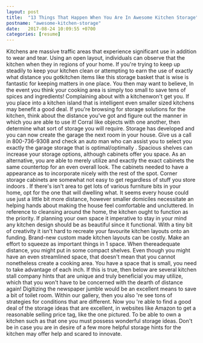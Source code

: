 ```yaml
---
layout: post
title:  "13 Things That Happen When You Are In Awesome Kitchen Storage"
postname: "awesome-kitchen-storage"
date:   2017-08-24 10:09:55 +0700
categories: [resume]
---
```

Kitchens are massive traffic areas that experience significant use in addition to wear and tear. Using an open layout, individuals can observe that the kitchen when they in regions of your home. If you're trying to keep up steadily to keep your kitchen clean or attempting to earn the use of exactly what distance you gotkitchen items like this storage basket that is wise is fantastic for keeping matters in one place. You then may want to believe, In the event you think your cooking area is simply too small to save tens of spices and ingredients! Complaining about with a kitchenwon't get you. If you place into a kitchen island that is intelligent even smaller sized kitchens may benefit a good deal. If you're browsing for storage solutions for the kitchen, think about the distance you've got and figure out the manner in which you are able to use it! Corral like objects with one another, then determine what sort of storage you will require. Storage has developed and you can now create the garage the next room in your house. Give us a call in 800-736-9308 and check an auto man who can assist you to select you exactly the garage storage that is optimal/optimally . Spacious shelves can increase your storage options, although cabinets offer you space. As an alternative, you are able to merely utilize and exactly the exact cabinets the same countertop for an even overall look. The cabinets needed to have a appearance as to incorporate nicely with the rest of the spot. Corner storage cabinets are somewhat not easy to get regardless of stuff you store indoors . If there's isn't area to get lots of various furniture bits in your home, opt for the one that will dwelling what. It seems every house could use just a little bit more distance, however smaller domiciles necessitate an helping hands about making the house feel comfortable and uncluttered. In reference to cleansing around the home, the kitchen ought to function as the priority. If planning your own space it imperative to stay in your mind any kitchen design should be as beautiful since it functional. With a tiny bit of creativity it isn't hard to recreate your favourite kitchen layouts onto an funding. Brand-new custom made kitchen layouts can be costly. Make an effort to squeeze as important things in 1 space. When thereadequate distance, you might put in some compact shelves. Even though you might have an even streamlined space, that doesn't mean that you cannot nonetheless create a cooking area. You have a space that is small, you need to take advantage of each inch. If this is true, then below are several kitchen stall company hints that are unique and truly beneficial you may utilize, which that you won't have to be concerned with the dearth of distance again! Digitizing the newspaper jumble would be an excellent means to save a bit of toilet room. Within our gallery, then you also 're see tons of strategies for conditions that are different. Now you 're able to find a good deal of the storage ideas that are excellent, in websites like Amazon to get a reasonable selling price tag, like the one pictured. To be able to own a kitchen such as that one you must possess wonderful storage ideas. Don't be in case you are in desire of a few more helpful storage hints for the kitchen may offer help and scared to innovate.
